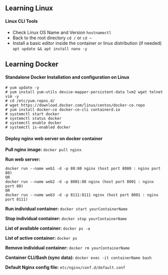 ## Learning Linux

#### Linux CLI Tools

* Check Linux OS Name and Version `hostnamectl`
* Back to the root directory `cd /` or `cd ~`
* Install a basic editor inside the container or linux distribution (if needed) `apt update && apt install nano -y`

## Learning Docker

#### Standalone Docker Installation and configuration on Linux

```dockerInstall
# yum update -y
# yum install yum-utils device-mapper-persistent-data lvm2 wget telnet vim -y
# cd /etc/yum.repos.d/
# wget https://download.docker.com/linux/centos/docker-ce.repo
# yum install docker-ce docker-ce-cli containerd.io
# systemctl start docker
# systemctl status docker
# systemctl enable docker
# systemctl is-enabled docker
```

#### Deploy nginx web server on docker container

**Pull nginx image:**  `docker pull nginx`

**Run web server:**

```dockerRun
docker run --name web1 -d -p 80:80 nginx (host port 8080 : nginx port 80)
OR
docker run --name web2 -d -p 8001:80 nginx (host port 8001 : nginx port 80)
OR
docker run --name web3 -d -p 8111:8111 nginx (host port 8001 : nginx port 8111)
```
**Run individual container:** `docker start yourContainerName`

**Stop individual container:** `docker stop yourContainerName`

**List of available container:** `docker ps -a`

**List of active container:** `docker ps`

**Remove individual container:** `docker rm yourContainerName`

**Container CLI/Bash (sync data):** `docker exec -it containerName bash`

**Default Nginx config file:** `etc/nginx/conf.d/default.conf`